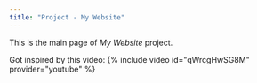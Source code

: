 ```yaml
---
title: "Project - My Website"
---
```


This is the main page of *My Website* project.

Got inspired by this video:
{% include video id="qWrcgHwSG8M" provider="youtube" %}